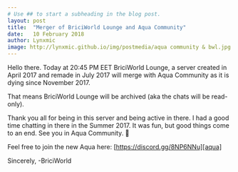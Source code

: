 ```yaml
---
# Use ## to start a subheading in the blog post.
layout: post
title:  "Merger of BriciWorld Lounge and Aqua Community"
date:   10 February 2018
author: Lynxmic
image: http://lynxmic.github.io/img/postmedia/aqua community & bwl.jpg # default: https://lynxmic.github.io/img/placeholder.png
---
```

Hello there. Today at 20:45 PM EET BriciWorld Lounge, a server created in April 2017 and remade in July 2017 will merge with Aqua Community as it is dying since November 2017.

That means BriciWorld Lounge will be archived (aka the chats will be read-only).

Thank you all for being in this server and being active in there. I had a good time chatting in there in the Summer 2017. It was fun, but good things come to an end. See you in Aqua Community. 👋

Feel free to join the new Aqua here: [https://discord.gg/8NP6NNu][aqua]

Sincerely,
-BriciWorld

[aqua]: https://discord.gg/8NP6NNu
